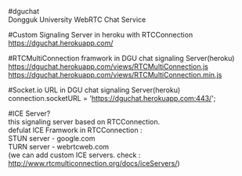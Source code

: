 #dguchat  
Dongguk University WebRTC Chat Service  
  
#Custom Signaling Server in heroku with RTCConnection  
https://dguchat.herokuapp.com/  
  
#RTCMultiConnection framwork in DGU chat signaling Server(heroku)  
https://dguchat.herokuapp.com/views/RTCMultiConnection.js  
https://dguchat.herokuapp.com/views/RTCMultiConnection.min.js  
  
#Socket.io URL in DGU chat signaling Server(heroku)  
connection.socketURL = 'https://dguchat.herokuapp.com:443/';  
  
#ICE Server?  
this signaling server based on RTCConnection.  
defulat ICE Framwork in RTCConnection :  
STUN server - google.com  
TURN server - webrtcweb.com  
(we can add custom ICE servers. check : http://www.rtcmulticonnection.org/docs/iceServers/)  
